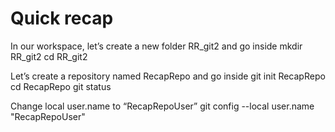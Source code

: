 # Quick recap
In our workspace, let’s create a new folder RR_git2 and go inside
mkdir RR_git2
cd RR_git2

Let’s create a repository named RecapRepo and go inside
git init RecapRepo
cd RecapRepo
git status

Change local user.name to “RecapRepoUser”
git config --local user.name "RecapRepoUser"
